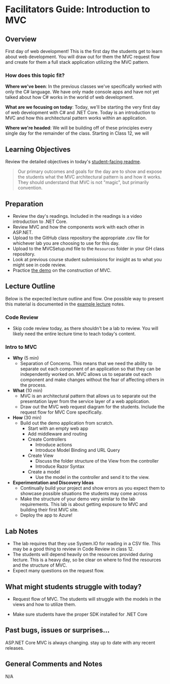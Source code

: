 # Facilitators Guide: Introduction to MVC

## Overview

First day of web development! This is the first day the students get to learn about web development. You will draw out for them the MVC request flow and create for them a full stack application utilizing the MVC pattern.

### How does this topic fit?

**Where we've been**:
In the previous classes we've specifically worked with only the C# language. We have only made console apps and have not yet talked about how C# works in the world of web development. 

**What are we focusing on today**:
Today, we'll be starting the very first day of web development with C# and .NET Core. Today is an introduction to MVC and how this architectural pattern works within an application.  

**Where we're headed**:
We will be building off of these principles every single day for the remainder of the class. Starting in Class 12, we will 

## Learning Objectives

Review the detailed objectives in today's [student-facing readme](../README.md).

> Our primary outcomes and goals for the day are to show and expose the students what the MVC architectural pattern is and how it works. They should understand that MVC is not "magic", but primarily convention.

## Preparation

- Review the day's readings. Included in the readings is a video introduction to .NET Core.
- Review MVC and how the components work with each other in ASP.NET.
- Upload to the GitHub class repository the appropriate .csv file for whichever lab you are choosing to use for this day.
- Upload to the MVCSetup.md file to the `Resources` folder in your GH class repository. 
- Look at previous course student submissions for insight as to what you might see in code review.
- Practice [the demo](../demo/demo-name) on the construction of MVC.

## Lecture Outline

Below is the expected lecture outline and flow. One possible way to present this material is documented in the [example lecture](../LECTURE-NOTES.md) notes.

### Code Review

- Skip code review today, as there shouldn't be a lab to review. You will likely need the entire lecture time to teach today's content. 

### Intro to MVC

- **Why** (5 min)
  - Separation of Concerns. This means that we need the ability to separate out each component of an application so that they can be independently worked on. MVC allows us to separate out each component and make changes without the fear of affecting others in the process.  
- **What** (10 min)
  - MVC is an architectural pattern that allows us to separate out the presentation layer from the service layer of a web application. 
  - Draw out the MVC web request diagram for the students. Include the request flow for MVC Core specifically. 
- **How** (30 min)
  - Build out the demo application from scratch.
    - Start with an empty web app
    - Add middleware and routing
    - Create Controllers
      - Introduce actions
      - Introduce Model Binding and URL Query
    - Create View
      - Discuss the folder structure of the View from the controller
      - Introduce Razor Syntax
    - Create a model
      - Use the model in the controller and send it to the view. 
- **Experimentation and Discovery Ideas**
  - Continually build your project and show errors as you expect them to showcase possible situations the students may come across
  - Make the structure of your demo very similar to the lab requirements. This lab is about getting exposure to MVC and building their first MVC site. 
  - Deploy the app to Azure!

## Lab Notes

- The lab requires that they use System.IO for reading in a CSV file. This may be a good thing to review in Code Review in class 12. 
- The students will depend heavily on the resources provided during lecture. This is a heavy day, so be clear on where to find the resources and the structure of MVC. 
- Expect many questions on the request flow. 

## What might students struggle with today?

- Request flow of MVC. The students will struggle with the models in the views and how to utilize them. 

- Make sure students have the proper SDK installed for .NET Core

## Past bugs, issues or surprises...

ASP.NET Core MVC is always changing. stay up to date with any recent releases. 

## General Comments and Notes

N/A